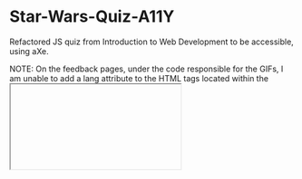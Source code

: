# Star-Wars-Quiz-A11Y
Refactored JS quiz from Introduction to Web Development to be accessible, using aXe.

NOTE: On the feedback pages, under the code responsible for the GIFs, I am unable to add a lang attribute to the HTML tags located within the <iframe> tag, because that code is generated when the page renders, and is not present in my local file's code. Other than that, I fixed all critical violations and left some of the moderate "needs review" flags, such as background color being untestable due to my background image.
